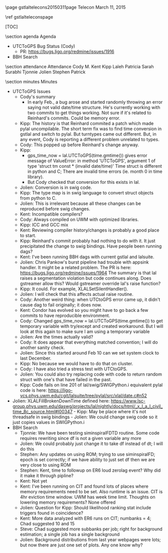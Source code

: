 \page gstlaltelecons20150311page Telecon March 11, 2015

\ref gstlalteleconspage

[TOC]

\section agenda Agenda

 - UTCToGPS Bug Status (Cody)
   - PR: https://bugs.ligo.org/redmine/issues/1916
 - BBH Search

\section attendance Attendance
Cody M.
Kent
Kipp
Laleh
Patricia
Sarah
Surabhi
Tjonnie
Jolien
Stephen
Patrick

<!---
\section action Action Items
  - For Cody: Check that changes in compilers haven't caused problems. Check that a temporary variable was used when checking gps_time_now value. Do another sanity check that the times are actually valid. Try replacing code with code to return random struct with times that have failed in the past.
* For Jolien: Check the behavior of gstreamer and lal's raise function. Change siminspiralFDTD routine to take df.
  - For Kipp: Change swig code so it just copies values in SWIGPython.i
  - For discussion next time: Should likelihood ranking stat include triggers found in coincidence? Question based on rates/significance group discussion.
-->

\section minutes Minutes


  - UTCToGPS Issues
    - Cody's summary
      - In early Feb., a bug arose and started randomly throwing an error saying not valid date/time structure. He's currently working with two commits to get things working. Not sure if it's related to Reinhard's commits. Could be memory error.
    - Kipp: The history is that Reinhard commited a patch which made pylal uncompilable. The short term fix was to find time conversion in gstlal and switch to pylal. But turntypes came out different. But, in any event, Cody is reporting a different problem unrelated to types.
    - Cody: This popped up before Reinhard's change anyway.
    - Kipp: 
      - gps_time_now = lal.UTCToGPS(time.gmtime()) gives error message of ValueError: in method 'UTCToGPS', argument 1 of type 'struct tm const * (invalid date/time)' Time struct is different in python and C; There are invalid time errors (ie. month 0 in time library). 
      - But Cody checked that conversion for this exists in lal.
    - Jolien: Conversion is in swig code.
    - Kipp: The type map is in swig language to convert struct objects from python to C.
    - Jolien: This is irrelevant because all these changes can be reproduced before swig changes.
    - Kent: Incompatible compilers?
    - Cody: Always compiled on UWM with optimized libraries.
    - Kipp: ICC and GCC mix
    - Kent: Reviewing compiler history/changes is probably a good place to start.
    - Kipp: Reinhard's commit probably had nothing to do with it. It just precipitated the change to swig bindings. Have people been running dags?
    - Kent: I've been running BBH dags with current gstlal and lalsuite.
    - Jolien: Chris Pankow's burst pipeline had trouble with appsink handler. It might be a related problem. The PR is here: https://bugs.ligo.org/redmine/issues/1964 The summary is that lal raises a segmentation violation but code continues along. Does gstreamer allow this? Would gstreamer override lal's raise function?
    - Kipp: It could. For example, XLALSetSilentHandler().
    - Jolien: I will check that this affects actual raise routine.
    - Cody: Another weird thing: when UTCtoGPS error came up, it didn't cause dag to fail originally; it does now.
    - Kent: Condor has evolved so you might have to go back a few commits to have reproducible environment.
    - Cody: Changed gps_time_now = lal.UTCToGPS(time.gmtime()) to get temporary variable with try/except and created workaround. But I will look at this again to make sure I am using a temporary variable
    - Jolien: Are the times actually valid?
    - Cody: It does appear that everything matched convention; I will do another sanity check.
    - Jolien: Since this started around Feb 10 can we set system clock to last December.
    - Kipp: No because we would have to do that on cluster.
    - Cody: I have also tried a stress test with UTCtoGPS.
    - Jolien: You could also try replacing code with code to return random struct with one's that have failed in the past.
    - Kipp: Code fails on line 201 of lal/swig/SWIGPython.i equivalent pylal code is here: https://ligo-vcs.phys.uwm.edu/cgit/lalsuite/tree/pylal/src/xlal/date.c#n52
   - Jolien: XLALFillBrokenDownTime defined here: https://www.lsc-group.phys.uwm.edu/daswg/projects/lal/nightly/docs/html/_x_l_a_l_civil_time_8c_source.html#l00347
    - Kipp: May be place where it's not threadsafe in swig bindings
    - Jolien: We could change swig code so it just copies values in SWIGPython.i
  - BBH Search
    - Tjonnie: We have been testing siminspiralFDTD routine. Some code requires rewriting since df is not a given variable any more
    - Jolien: We could probably just change it to take df instead of dt; I will do this
    - Stephen: Any updates on using ROM; trying to use siminspiralFD; epoch is set correctly; if we have ability to just set df then we are very close to using ROM
    - Stephen: Kent, time to followup on ER6 loud zerolag event? Why did it make it through pipline?
    - Kent: Not yet
    - Kent: I've been running on CIT and found lots of places where memory requirements need to be set. Also runtime is an issue. CIT is 4hr eviction time window. UWM has week time limit. Thoughts on lowering memory requirements? None offered
    - Jolien: Question for Kipp: Should likelihood ranking stat include triggers found in coincidence?
    - Kent: More data analyzed with ER6 runs on CIT; numbanks = 4; Chad suggested 10 and 15
    - Steve: Chad suggested more subbanks per job; right for background estimation; a single job has a single background
    - Jolien: Background distributions from last year webpages were lots; but now there are just one set of plots. Any one know why?
